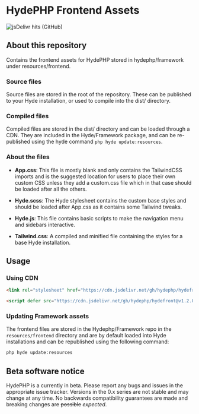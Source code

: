 # HydePHP Frontend Assets
![jsDelivr hits (GitHub)](https://img.shields.io/jsdelivr/gh/hm/hydephp/hydefront)

## About this repository

Contains the frontend assets for HydePHP stored in hydephp/framework under resources/frontend.

### Source files
Source files are stored in the root of the repository. These can be published to your Hyde installation, or used to compile into the dist/ directory.

### Compiled files
Compiled files are stored in the dist/ directory and can be loaded through a CDN. They are included in the Hyde/Framework package, and can be re-published using the hyde command `php hyde update:resources`.

### About the files

- **App.css**:
This file is mostly blank and only contains the TailwindCSS imports and is the suggested location for users to place their own custom CSS unless they add a custom.css file which in that case should be loaded after all the others.

- **Hyde.scss**:
The Hyde stylesheet contains the custom base styles and should be loaded after App.css as it contains some Tailwind tweaks.

- **Hyde.js**:
This file contains basic scripts to make the navigation menu and sidebars interactive.

- **Tailwind.css**:
A compiled and minified file containing the styles for a base Hyde installation.

## Usage

### Using CDN
```html
<link rel="stylesheet" href="https://cdn.jsdelivr.net/gh/hydephp/hydefront@v1.2.0/dist/hyde.min.css">

<script defer src="https://cdn.jsdelivr.net/gh/hydephp/hydefront@v1.2.0/dist/hyde.min.js"></script>
```

### Updating Framework assets
The frontend files are stored in the Hydephp/Framework repo in the `resources/frontend` directory and are by default loaded into Hyde installations and can be republished using the following command:

```bash
php hyde update:resources
```

## Beta software notice
HydePHP is a currently in beta. Please report any bugs and issues in the appropriate issue tracker. Versions in the 0.x series are not stable and may change at any time. No backwards compatibility guarantees are made and breaking changes are <s>possible</s> <i>expected</i>.
